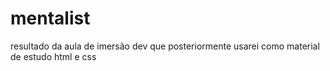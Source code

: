 # mentalist
resultado da aula de imersão dev que posteriormente usarei como material de estudo html e css
